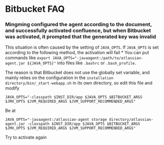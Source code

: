 # Bitbucket FAQ

### Mingming configured the agent according to the document, and successfully activated confluence, but when Bitbucket was activated, it prompted that the generated key was invalid
This situation is often caused by the setting of `JAVA_OPTS`. If `JAVA_OPTS` is set according to the following method, the activation will fail
    * You can put commands like `export JAVA_OPTS="-javaagent:/path/to/atlassian-agent.jar ${JAVA_OPTS}"` into files like `.bashrc` or `.bash_profile`.

The reason is that Bitbucket does not use the globally set variable, and mainly relies on the configuration in the `installation directory/bin/_start-webapp.sh` in its own directory, so edit this file and modify

`JAVA_OPTS="-classpath $INST_DIR/app $JAVA_OPTS $BITBUCKET_ARGS $JMX_OPTS $JVM_REQUIRED_ARGS $JVM_SUPPORT_RECOMMENDED_ARGS"`

Be at

`JAVA_OPTS="-javaagent:/atlassian-agent storage directory/atlassian-agent.jar -classpath $INST_DIR/app $JAVA_OPTS $BITBUCKET_ARGS $JMX_OPTS $JVM_REQUIRED_ARGS $JVM_SUPPORT_RECOMMENDED_ARGS"`

Try to activate again